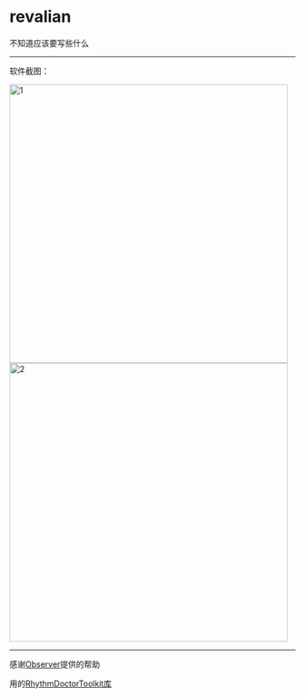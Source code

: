 # revalian

 不知道应该要写些什么
 
---
软件截图：

<img width="490" alt="1" src="https://github.com/user-attachments/assets/9118dd3a-bccd-483b-9b70-2069d850ffb1" />

<img width="490" alt="2" src="https://github.com/user-attachments/assets/d0ec5af2-0235-46f7-8eef-88ede613a57d" />

---

 感谢[Observer](https://github.com/OLDRedstone)提供的帮助

 用的[RhythmDoctorToolkit库](https://github.com/RDCN-Community-Developers/RhythmToolkit)
